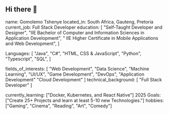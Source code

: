 ## Hi there 👋

name: Gomolemo Tshenye
located_in: South Africa, Gauteng, Pretoria
current_job: Full Stack Developer
education:
  [
    "Self-Taught Developer and Designer",
    "IIE Bachelor of Computer and Information Sciences in Application Development",
    " IIE Higher Certificate in Mobile Applications and Web Development",
  ]

Languages:
  [
    "Java",
    "C#",
    "HTML, CSS & JavaScript",
    "Python",
    "Typescript",
    "SQL",
  ]

fields_of_interests:
  [
    "Web Development",
    "Data Science",
    "Machine Learning",
    "UI/UX",
    "Game Development",
    "DevOps",
    "Application Development"
    "Cloud Development"
  ]
technical_background:
  [
    "Full Stack Developer"
  ]
  
currently_learning: ["Docker, Kubernetes, and React Native"]
2025 Goals: ["Create 25+ Projects and learn at least 5-10 new Technologies."]
hobbies: ["Gaming", "Cinema", "Reading", "Art", "Comedy"]
